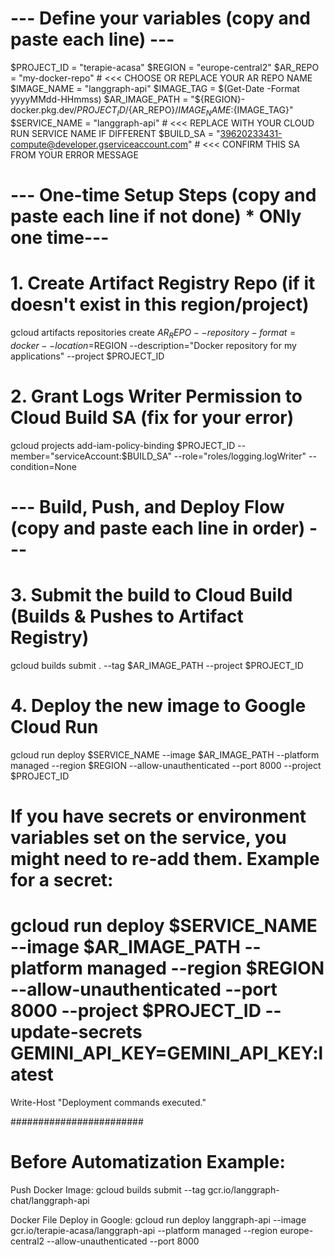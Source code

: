 # --- Define your variables (copy and paste each line) ---
$PROJECT_ID = "terapie-acasa"
$REGION = "europe-central2"
$AR_REPO = "my-docker-repo" # <<< CHOOSE OR REPLACE YOUR AR REPO NAME
$IMAGE_NAME = "langgraph-api"
$IMAGE_TAG = $(Get-Date -Format yyyyMMdd-HHmmss)
$AR_IMAGE_PATH = "${REGION}-docker.pkg.dev/${PROJECT_ID}/${AR_REPO}/${IMAGE_NAME}:${IMAGE_TAG}"
$SERVICE_NAME = "langgraph-api" # <<< REPLACE WITH YOUR CLOUD RUN SERVICE NAME IF DIFFERENT
$BUILD_SA = "39620233431-compute@developer.gserviceaccount.com" # <<< CONFIRM THIS SA FROM YOUR ERROR MESSAGE

# --- One-time Setup Steps (copy and paste each line if not done) * ONly one time---
# 1. Create Artifact Registry Repo (if it doesn't exist in this region/project)
gcloud artifacts repositories create $AR_REPO --repository-format=docker --location=$REGION --description="Docker repository for my applications" --project $PROJECT_ID
# 2. Grant Logs Writer Permission to Cloud Build SA (fix for your error)
gcloud projects add-iam-policy-binding $PROJECT_ID --member="serviceAccount:$BUILD_SA" --role="roles/logging.logWriter" --condition=None






# --- Build, Push, and Deploy Flow (copy and paste each line in order) ---
# 3. Submit the build to Cloud Build (Builds & Pushes to Artifact Registry)
gcloud builds submit . --tag $AR_IMAGE_PATH --project $PROJECT_ID

# 4. Deploy the new image to Google Cloud Run
gcloud run deploy $SERVICE_NAME --image $AR_IMAGE_PATH --platform managed --region $REGION --allow-unauthenticated --port 8000 --project $PROJECT_ID


# If you have secrets or environment variables set on the service, you might need to re-add them. Example for a secret:
# gcloud run deploy $SERVICE_NAME --image $AR_IMAGE_PATH --platform managed --region $REGION --allow-unauthenticated --port 8000 --project $PROJECT_ID --update-secrets GEMINI_API_KEY=GEMINI_API_KEY:latest

Write-Host "Deployment commands executed."




########################
# Before Automatization Example:
Push Docker Image:
gcloud builds submit --tag gcr.io/langgraph-chat/langgraph-api

Docker File Deploy in Google:
gcloud run deploy langgraph-api --image gcr.io/terapie-acasa/langgraph-api --platform managed --region europe-central2 --allow-unauthenticated --port 8000

